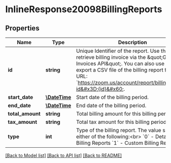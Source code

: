 # InlineResponse20098BillingReports

## Properties
Name | Type | Description | Notes
------------ | ------------- | ------------- | -------------
**id** | **string** | Unique Identifier of the report. Use this ID to retrieve billing invoice via the \&quot;Get Billing Invoices API\&quot;.   You can also use this ID to export a CSV file of the billing report from this URL: &#x60;https://zoom.us/account/report/billing/export?id&#x3D;{id}&#x60;. | [optional] 
**start_date** | [**\DateTime**](\DateTime.md) | Start date of the billing period. | [optional] 
**end_date** | [**\DateTime**](\DateTime.md) | End date of the billing period. | [optional] 
**total_amount** | **string** | Total billing amount for this billing period. | [optional] 
**tax_amount** | **string** | Total tax amount for this billing period. | [optional] 
**type** | **int** | Type of the billing report. The value should be either of the following:&lt;br&gt; &#x60;0&#x60; - Detailed Billing Reports &#x60;1&#x60; - Custom Billing Reports | [optional] 

[[Back to Model list]](../README.md#documentation-for-models) [[Back to API list]](../README.md#documentation-for-api-endpoints) [[Back to README]](../README.md)


